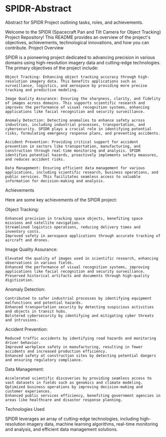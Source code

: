 # SPIDR-Abstract
Abstract for SPIDR Project outlining tasks, roles, and achievements.

Welcome to the SPIDR (Spacecraft Pan and Tilt Camera for Object Tracking) Project Repository! This README provides an overview of the project's objectives, achievements, technological innovations, and how you can contribute.
Project Overview

SPIDR is a pioneering project dedicated to advancing precision in various domains using high-resolution imagery data and cutting-edge technologies. The primary objectives of the project include:

    Object Tracking: Enhancing object tracking accuracy through high-resolution imagery data. This benefits applications such as surveillance, logistics, and aerospace by providing more precise tracking and predictive modeling.

    Image Quality Assurance: Ensuring the sharpness, clarity, and fidelity of images across domains. This supports scientific research and improves the performance of visual recognition systems, enhancing applications like facial recognition and security surveillance.

    Anomaly Detection: Detecting anomalies to enhance safety across industries, including industrial processes, transportation, and cybersecurity. SPIDR plays a crucial role in identifying potential risks, formulating emergency response plans, and preventing accidents.

    Accident Prevention: Providing critical support for accident prevention in sectors like transportation, manufacturing, and construction through real-time monitoring and analysis. SPIDR identifies potential hazards, proactively implements safety measures, and reduces accident risks.

    Data Management: Ensuring efficient data management for various applications, including scientific research, business operations, and public services. This facilitates seamless access to valuable information for decision-making and analysis.

Achievements

Here are some key achievements of the SPIDR project:

Object Tracking:

    Enhanced precision in tracking space objects, benefiting space missions and satellite navigation.
    Streamlined logistics operations, reducing delivery times and inventory costs.
    Improved safety in aerospace applications through accurate tracking of aircraft and drones.

Image Quality Assurance:

    Elevated the quality of images used in scientific research, enhancing observations in various fields.
    Enhanced the performance of visual recognition systems, improving applications like facial recognition and security surveillance.
    Preserved historical artifacts and documents through high-quality digitization.

Anomaly Detection:

    Contributed to safer industrial processes by identifying equipment malfunctions and potential hazards.
    Enhanced transportation security by detecting suspicious activities and objects in transit hubs.
    Bolstered cybersecurity by identifying and mitigating cyber threats and intrusions.

Accident Prevention:

    Reduced traffic accidents by identifying road hazards and monitoring driver behavior.
    Improved workplace safety in manufacturing, resulting in fewer accidents and increased production efficiency.
    Enhanced safety at construction sites by detecting potential dangers and ensuring regulatory compliance.

Data Management:

    Accelerated scientific discoveries by providing seamless access to vast datasets in fields such as genomics and climate modeling.
    Optimized business operations by improving decision-making and customer experiences.
    Enhanced public services efficiency, benefiting government agencies in areas like healthcare and disaster response planning.

Technologies Used

SPIDR leverages an array of cutting-edge technologies, including high-resolution imagery data, machine learning algorithms, real-time monitoring and analysis, and efficient data management solutions.
